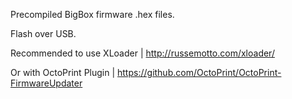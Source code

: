 Precompiled BigBox firmware .hex files.

Flash over USB. 

Recommended to use XLoader | http://russemotto.com/xloader/

Or with OctoPrint Plugin | https://github.com/OctoPrint/OctoPrint-FirmwareUpdater

